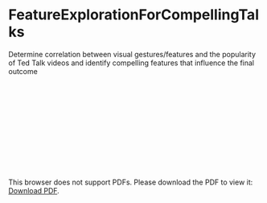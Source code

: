 # FeatureExplorationForCompellingTalks
Determine correlation between visual gestures/features and the popularity of Ted Talk videos and identify compelling features that influence the final outcome

#
<object data="https://www.dropbox.com/s/a1hdh6vlcoknwsb/software_achitecture.pdf?dl=0" type="application/pdf" width="700px" height="700px">
    <embed src="https://www.dropbox.com/s/a1hdh6vlcoknwsb/software_achitecture.pdf?dl=0">
        <p>This browser does not support PDFs. Please download the PDF to view it: <a href="https://www.dropbox.com/s/a1hdh6vlcoknwsb/software_achitecture.pdf?dl=0">Download PDF</a>.</p>
    </embed>
</object>

